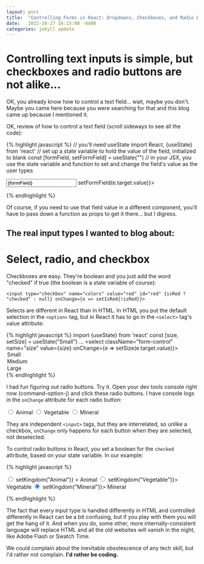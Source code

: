 ```yaml
---
layout: post
title:  "Controlling Forms in React: Dropdowns, Checkboxes, and Radio Buttons"
date:   2022-10-27 16:15:00 -0400
categories: jekyll update
---
```

# Controlling text inputs is simple, but checkboxes and radio buttons are not alike...

OK, you already know how to control a text field... wait, maybe you don't. Maybe you came here because you were searching for that and this blog came up because I mentioned it.

OK, review of how to control a text field (scroll sideways to see all the code):

{% highlight javascript %}
// you'll need useState
import React, {useState} from 'react'
// set up a state variable to hold the value of the field, initialized to blank
const [formField, setFormField] = useState("")
// in your JSX, you use the state variable and function to set and change the field's value as the user types
<form>
<input type="text" value={formField} onChange={e => setFormField(e.target.value)}></input>
</form>
{% endhighlight %}

Of course, if you need to use that field value in a different component, you'll have to pass down a function as props to get it there... but I digress.

## The real input types I wanted to blog about:

# Select, radio, and checkbox

Checkboxes are easy. They're boolean and you just add the word "checked" if true (the boolean is a state variable of course):

`<input type="checkbox" name="colors" value="red" id="red" {isRed ? "checked" : null} onChange={e => setIsRed{!isRed}}>`

Selects are different in React than in HTML. In HTML you put the default selection in the `<option>` tag, but in React it has to go in the `<select>` tag's value attribute:

{% highlight javascript %}
import {useState} from 'react'
const [size, setSize] = useState("Small")
...
  <select 
    className="form-control" 
    name="size" 
    value={size} 
    onChange={e => setSize(e.target.value)}>
    <option value="Small">Small</option>
    <option value="Medium">Medium</option>
    <option value="Large">Large</option>
  </select>
{% endhighlight %}

I had fun figuring out radio buttons. Try it. Open your dev tools console right now (command-option-j) and click these radio buttons. I have console logs in the `onChange` attribute for each radio button:

<form>
<input type="radio" name="kingdom" id="Animal" value="Animal" onChange="console.log('Animal changed!')">
<label for="Animal">Animal</label>
<input type="radio" name="kingdom" id="Vegetable" value="Vegetable" onChange="console.log('Vegetable changed!')">
<label for="Animal">Vegetable</label>
<input type="radio" name="kingdom" id="Mineral" value="Mineral" onChange="console.log('Mineral changed!')">
<label for="Animal">Mineral</label>
</form>


They are independent `<input>` tags, but they are interrelated, so unlike a checkbox, `onChange` only happens for each button when they are selected, not deselected.

To control radio buttons in React, you set a boolean for the `checked` attribute, based on your state variable. In our example:

{% highlight javascript %}
<form>
<input type="radio" name="kingdom" id="Animal" value="Animal" checked={kingdom === "Animal" ? true : false} onChange={e => setKingdom("Animal")} >
<label for="Animal">Animal</label>
<input type="radio" name="kingdom" id="Vegetable" value="Vegetable" checked={kingdom === "Vegetable" ? true : false} onChange={e => setKingdom("Vegetable")}>
<label for="Animal">Vegetable</label>
<input type="radio" name="kingdom" id="Mineral" value="Mineral" checked={kingdom === "Mineral" ? true : false} onChange={e => setKingdom("Mineral")}>
<label for="Animal">Mineral</label>
</form>
{% endhighlight %}

The fact that every input type is handled differently in HTML and controlled differently in React can be a bit confusing, but if you play with them you
will get the hang of it. And when you do, some other, more internally-consistent language will replace HTML and all the old websites will vanish in the night, like Adobe Flash or Swatch Time.

We could complain about the inevitable obsolescence of any tech skill, but I'd rather not complain. **I'd rather be coding.**